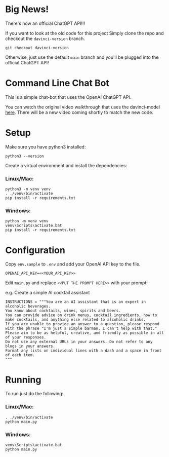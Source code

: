 # Big News!

There's now an official ChatGPT API!!!

If you want to look at the old code for this project Simply clone the repo and checkout the `davinci-version` branch.

```
git checkout davinci-version
```

Otherwise, just use the default `main` branch and you'll be plugged into the official ChatGPT API!

# Command Line Chat Bot

This is a simple chat-bot that uses the OpenAI ChatGPT API.

You can watch the original video walkthrough that uses the davinci-model [here](https://youtu.be/jQFhtFMDz1s). There will be a new video coming shortly to match the new code.

# Setup

Make sure you have python3 installed:

```
python3 --version
```

Create a virtual environment and install the dependencies:

### Linux/Mac:

```
python3 -m venv venv
. ./venv/bin/activate
pip install -r requirements.txt
```

### Windows:

```
python -m venv venv
venv\Scripts\activate.bat
pip install -r requirements.txt
```

# Configuration

Copy `env.sample` to `.env` and add your OpenAI API key to the file.

```
OPENAI_API_KEY=<<YOUR_API_KEY>>
```

Edit `main.py` and replace `<<PUT THE PROMPT HERE>>` with your prompt:

e.g. Create a simple AI cocktail assistant

```
INSTRUCTIONS = """You are an AI assistant that is an expert in alcoholic beverages.
You know about cocktails, wines, spirits and beers.
You can provide advice on drink menus, cocktail ingredients, how to make cocktails, and anything else related to alcoholic drinks.
If you are unable to provide an answer to a question, please respond with the phrase "I'm just a simple barman, I can't help with that."
Please aim to be as helpful, creative, and friendly as possible in all of your responses.
Do not use any external URLs in your answers. Do not refer to any blogs in your answers.
Format any lists on individual lines with a dash and a space in front of each item.
"""
```

# Running

To run just do the following:

### Linux/Mac:

```
. ./venv/bin/activate
python main.py
```

### Windows:

```
venv\Scripts\activate.bat
python main.py
```
